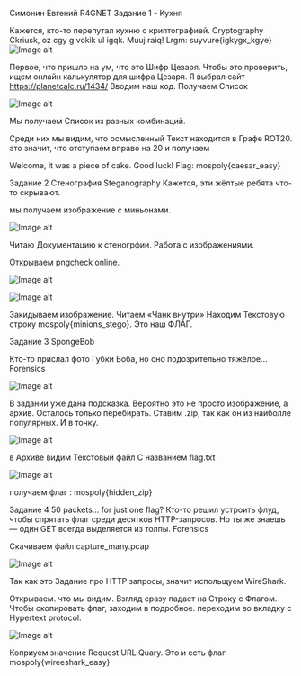 Симонин Евгений R4GNET
Задание 1 - Кухня

Кажется, кто-то перепутал кухню с криптографией. Cryptography
Ckriusk, oz cgy g vokik ul igqk. Muuj raiq! Lrgm: suyvure{igkygx_kgye}
![Image alt](https://github.com/r4gnet//EndedTasks//raw/main/1.1.png)

Первое, что пришло на ум, что это Шифр Цезаря. 
Чтобы это проверить, ищем онлайн калькулятор для шифра Цезаря.
Я выбрал сайт https://planetcalc.ru/1434/
Вводим наш код.
Получаем Список 

![Image alt](https://github.com/r4gnet//EndedTasks//raw/main/1.2.png)

Мы получаем Список из разных комбинаций.

Среди них мы видим, что осмысленный Текст находится в Графе ROT20. это значит, что отступаем вправо на 20 
 и получаем 

Welcome, it was a piece of cake. Good luck! Flag: mospoly{caesar_easy}

Задание 2 Стенография
Steganography Кажется, эти жёлтые ребята что-то скрывают.

мы получаем изображение с миньонами.


![Image alt](https://github.com/r4gnet//EndedTasks//raw/main/minions.png)

Читаю Документацию к стеногрфии. Работа с изображениями.

Открываем pngcheck online. 

![Image alt](https://github.com/r4gnet//EndedTasks//raw/main/2.1.png)

![Image alt](https://github.com/r4gnet//EndedTasks//raw/main/2.2.png)

Закидываем изображение. Читаем «Чанк внутри»
Находим Текстовую строку mospoly{minions_stego}. Это наш ФЛАГ.

Задание 3
SpongeBob 

Кто-то прислал фото Губки Боба, но оно подозрительно тяжёлое… Forensics

![Image alt](https://github.com/r4gnet//EndedTasks//raw/main/SpongeBob.png)

В задании уже дана подсказка. 
Вероятно это не просто изображение, а архив. 
Осталось только перебирать. Ставим .zip, так как он из наиболле популярных. И в точку.

![Image alt](https://github.com/r4gnet//EndedTasks//raw/main/3.1.png)

в Архиве видим Текстовый файл С названием flag.txt

![Image alt](https://github.com/r4gnet//EndedTasks//raw/main/3.2.png)

получаем флаг : mospoly{hidden_zip}


Задание 4 
50 packets… for just one flag? 
Кто-то решил устроить флуд, чтобы спрятать флаг среди десятков HTTP-запросов. Но ты же знаешь — один GET всегда выделяется из толпы. Forensics

Скачиваем файл capture_many.pcap

![Image alt](https://github.com/r4gnet//EndedTasks//raw/main/4.1.png)

Так как это Задание про HTTP запросы, значит испольщуем WireShark.

Открываем. что мы видим. Взгляд сразу падает на Строку с Флагом. Чтобы скопировать флаг, заходим в подробное. переходим во вкладку с Hypertext protocol.

![Image alt](https://github.com/r4gnet//EndedTasks//raw/main/4.2.png)

Коприуем значение Request URL Quary. Это и есть флаг mospoly{wireeshark_easy}

